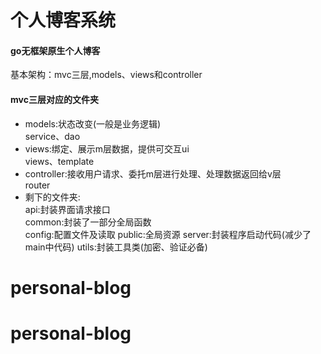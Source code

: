 # 个人博客系统
#### go无框架原生个人博客
基本架构：mvc三层,models、views和controller
#### mvc三层对应的文件夹
+ models:状态改变(一般是业务逻辑)<br>
service、dao
+ views:绑定、展示m层数据，提供可交互ui<br>
views、template
+ controller:接收用户请求、委托m层进行处理、处理数据返回给v层<br>
router
+ 剩下的文件夹:<br>
api:封装界面请求接口<br>
common:封装了一部分全局函数<br>
config:配置文件及读取
public:全局资源
server:封装程序启动代码(减少了main中代码)
utils:封装工具类(加密、验证必备)
# personal-blog
# personal-blog
